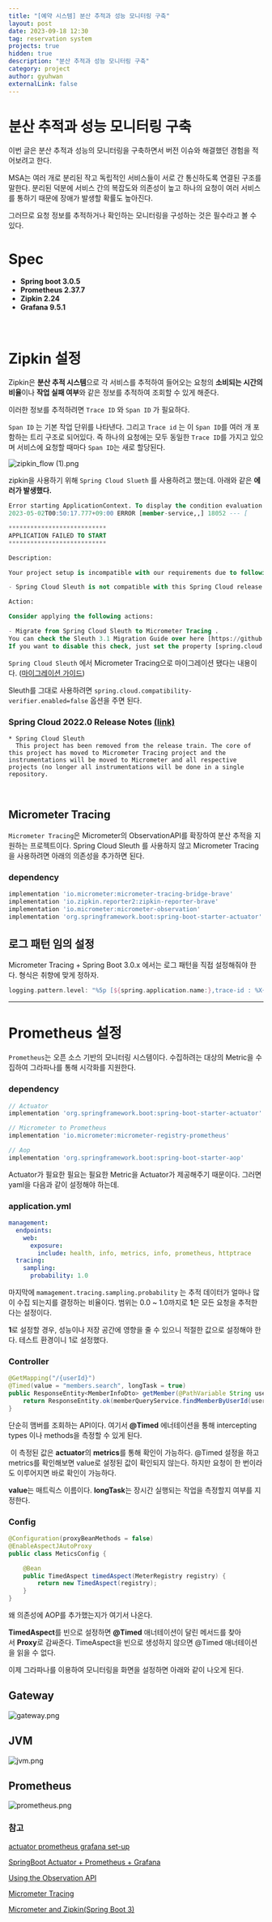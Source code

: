 ```yaml
---
title: "[예약 시스템] 분산 추적과 성능 모니터링 구축"
layout: post
date: 2023-09-18 12:30
tag: reservation system
projects: true
hidden: true 
description: "분산 추적과 성능 모니터링 구축"
category: project
author: gyuhwan
externalLink: false
---
```

# 분산 추적과 성능 모니터링 구축

이번 글은 분산 추적과 성능의 모니터링을 구축하면서 버전 이슈와 해결했던 경험을 적어보려고 한다. 

MSA는 여러 개로 분리된 작고 독립적인 서비스들이 서로 간 통신하도록 연결된 구조를 말한다. 분리된 덕분에 서비스 간의 복잡도와 의존성이 높고 하나의 요청이 여러 서비스를 통하기 때문에 장애가 발생할 확률도 높아진다.

그러므로 요청 정보를 추적하거나 확인하는 모니터링을 구성하는 것은 필수라고 볼 수 있다. 

# Spec

- **Spring boot 3.0.5**
- **Prometheus 2.37.7**
- **Zipkin 2.24**
- **Grafana 9.5.1**

<br>

# Zipkin 설정

Zipkin은 **분산 추적 시스템**으로 각 서비스를 추적하여 들어오는 요청의 **소비되는 시간의 비율**이나 **작업 실패 여부**와 같은 정보를 추적하여 조회할 수 있게 해준다.

이러한 정보를 추적하려면 `Trace ID` 와 `Span ID` 가 필요하다. 

`Span ID` 는 기본 작업 단위를 나타낸다. 그리고 `Trace id` 는 이 `Span ID`를 여러 개 포함하는 트리 구조로 되어있다. 즉 하나의 요청에는 모두 동일한 `Trace ID`를 가지고 있으며 서비스에 요청할 때마다 `Span ID`는 새로 할당된다.

![zipkin_flow (1).png](/assets/images/reservation/zipkin_flow%20.png)

zipkin을 사용하기 위해 `Spring Cloud Slueth` 를 사용하려고 했는데. 아래와 같은 **에러가 발생했다.**

```sql
Error starting ApplicationContext. To display the condition evaluation report re-run your application with 'debug' enabled.
2023-05-02T00:50:17.777+09:00 ERROR [member-service,,] 18052 --- [           main] o.s.b.d.LoggingFailureAnalysisReporter   : 

***************************
APPLICATION FAILED TO START
***************************

Description:

Your project setup is incompatible with our requirements due to following reasons:

- Spring Cloud Sleuth is not compatible with this Spring Cloud release train

Action:

Consider applying the following actions:

- Migrate from Spring Cloud Sleuth to Micrometer Tracing .
You can check the Sleuth 3.1 Migration Guide over here [https://github.com/micrometer-metrics/tracing/wiki/Spring-Cloud-Sleuth-3.1-Migration-Guide]. 
If you want to disable this check, just set the property [spring.cloud.compatibility-verifier.enabled=false]
```

`Spring Cloud Sleuth` 에서 Micrometer Tracing으로 마이그레이션 됐다는 내용이다. ([마이그레이션 가이드](https://github.com/micrometer-metrics/tracing/wiki/Spring-Cloud-Sleuth-3.1-Migration-Guide))



Sleuth를 그대로 사용하려면 `spring.cloud.compatibility-verifier.enabled=false` 옵션을 주면 된다. 


### Spring Cloud 2022.0 Release Notes [(link)](https://github.com/spring-cloud/spring-cloud-release/wiki/Spring-Cloud-2022.0-Release-Notes)
```
* Spring Cloud Sleuth
  This project has been removed from the release train. The core of this project has moved to Micrometer Tracing project and the instrumentations will be moved to Micrometer and all respective projects (no longer all instrumentations will be done in a single repository.
``````

<br>

## Micrometer Tracing

`Micrometer Tracing`은 Micrometer의 ObservationAPI를 확장하여 분산 추적을 지원하는 프로젝트이다. Spring Cloud Sleuth 를 사용하지 않고 Micrometer Tracing 을 사용하려면 아래의 의존성을 추가하면 된다. 

### dependency

```groovy
implementation 'io.micrometer:micrometer-tracing-bridge-brave' 
implementation 'io.zipkin.reporter2:zipkin-reporter-brave'
implementation 'io.micrometer:micrometer-observation'
implementation 'org.springframework.boot:spring-boot-starter-actuator' // 필수
```

## 로그 패턴 임의 설정

Micrometer Tracing + Spring Boot 3.0.x 에서는 로그 패턴을 직접 설정해줘야 한다. 형식은 취향에 맞게 정하자.

```groovy
logging.pattern.level: "%5p [${spring.application.name:},trace-id : %X{traceId:-}, span-id : %X{spanId:-}]"
```

---

# Prometheus 설정

`Prometheus`는 오픈 소스 기반의 모니터링 시스템이다. 수집하려는 대상의 Metric을 수집하여 그라파나를 통해 시각화를 지원한다.

### dependency

```groovy
// Actuator
implementation 'org.springframework.boot:spring-boot-starter-actuator'

// Micrometer to Prometheus
implementation 'io.micrometer:micrometer-registry-prometheus'

// Aop
implementation 'org.springframework.boot:spring-boot-starter-aop'
```

Actuator가 필요한 필요는 필요한 Metric을 Actuator가 제공해주기 때문이다. 그러면 yaml을 다음과 같이 설정해야 하는데. 

### application.yml

```yaml
management:
  endpoints:
    web:
      exposure:
        include: health, info, metrics, info, prometheus, httptrace
  tracing:
    sampling:
      probability: 1.0
```

마지막에 `mamagement.tracing.sampling.probability` 는 추적 데이터가 얼마나 많이 수집 되는지를 결정하는 비율이다. 범위는 0.0 ~ 1.0까지로 **1**은 모든 요청을 추적한다는 설정이다.

**1**로 설정할 경우, 성능이나 저장 공간에 영향을 줄 수 있으니 적절한 값으로 설정해야 한다. 테스트 환경이니 1로 설정했다.

### Controller

```java
@GetMapping("/{userId}")
@Timed(value = "members.search", longTask = true)
public ResponseEntity<MemberInfoDto> getMember(@PathVariable String userId) {
	return ResponseEntity.ok(memberQueryService.findMemberByUserId(userId));
}
```

단순히 맴버를 조회하는 API이다. 여기서 **@Timed** 에너테이션을 통해 intercepting types 이나 methods을 측정할 수 있게 된다.

 이 측정된 값은 **actuator**의 **metrics**를 통해 확인이 가능하다. @Timed 설정을 하고 metrics를 확인해보면 value로 설정된 값이 확인되지 않는다. 하지만 요청이 한 번이라도 이루어지면 바로 확인이 가능하다.

**value**는 매트릭스 이름이다. **longTask**는 장시간 실행되는 작업을 측정할지 여부를 지정한다.

### Config

```java
@Configuration(proxyBeanMethods = false)
@EnableAspectJAutoProxy
public class MeticsConfig {

	@Bean
	public TimedAspect timedAspect(MeterRegistry registry) {
		return new TimedAspect(registry);
	}
}
```

왜 의존성에 AOP를 추가했는지가 여기서 나온다. 

**TimedAspect**를 빈으로 설정하면 **@Timed** 애너테이션이 달린 메서드를 찾아서 **Proxy**로 감싸준다. TimeAspect을 빈으로 생성하지 않으면 @Timed 애너테이션을 읽을 수 없다.

이제 그라파나를 이용하여 모니터링을 화면을 설정하면 아래와 같이 나오게 된다.

## Gateway

![gateway.png](/assets/images/reservation/gateway.png)

## JVM

![jvm.png](/assets/images/reservation/jvm.png)

## Prometheus

![prometheus.png](/assets/images/reservation/prometheus.png)

### 참고

[actuator prometheus grafana set-up](https://hudi.blog/spring-boot-actuator-prometheus-grafana-set-up/)

[SpringBoot Actuator + Prometheus + Grafana](https://jydlove.tistory.com/70)

[Using the Observation API](https://openvalue.blog/posts/2022/12/16/tracing-in-spring-boot-2-and-3/)

[Micrometer Tracing](https://micrometer.io/docs/tracing)

[Micrometer and Zipkin(Spring Boot 3)](https://www.appsdeveloperblog.com/micrometer-and-zipkin-in-spring-boot/)